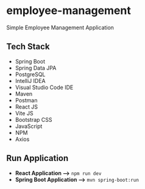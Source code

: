 # employee-management
Simple Employee Management Application

## Tech Stack
- Spring Boot
- Spring Data JPA
- PostgreSQL
- IntelliJ IDEA
- Visual Studio Code IDE
- Maven
- Postman
- React JS
- Vite JS
- Bootstrap CSS
- JavaScript
- NPM
- Axios

## Run Application
- **React Application -->** ``` npm run dev ```
- **Spring Boot Application -->** ``` mvn spring-boot:run ```
